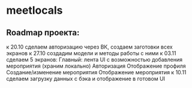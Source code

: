 # meetlocals

## Roadmap проекта:
к 20.10 сделаем авторизацию через ВК, создаем заготовки всех экранов
к 27.10 создадим модели и методы работы с ними
к 03.11 сделаем 5 экранов:
Главный: лента UI с возможностью добавления мероприятия (храним локально)
Авторизация
Отображение профиля
Создание/изменение мероприятия
Отображение мероприятия
к 10.11 сделаем загрузку данных с бэка и отображение в готовом UI
